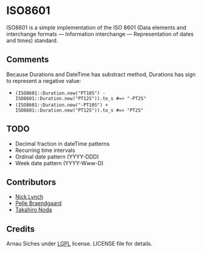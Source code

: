 # ISO8601

ISO8601 is a simple implementation of the ISO 8601 (Data elements and 
interchange formats — Information interchange — Representation of dates and 
times) standard.

## Comments

Because Durations and DateTime has substract method, Durations has sign to represent a negative value:

  * `(ISO8601::Duration.new("PT10S") - ISO8601::Duration.new("PT12S")).to_s #=> "-PT2S"`
  * `(ISO8601::Duration.new("-PT10S") + ISO8601::Duration.new("PT12S")).to_s #=> "PT2S"`


## TODO

* Decimal fraction in dateTime patterns
* Recurring time intervals
* Ordinal date pattern (YYYY-DDD)
* Week date pattern (YYYY-Www-D)

## Contributors

* [Nick Lynch](https://github.com/njlynch)
* [Pelle Braendgaard](https://github.com/pelle)
* [Takahiro Noda](https://github.com/tnoda)

## Credits
Arnau Siches under [LGPL](http://www.gnu.org/licenses/lgpl.html) license. LICENSE file for details.

